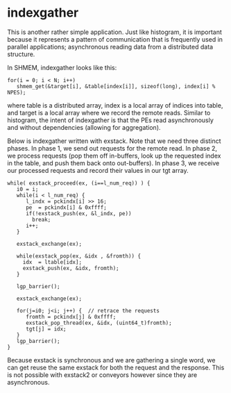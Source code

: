 # indexgather

This is another rather simple application. Just like histogram, it is
important because it represents a pattern of communication that is
frequently used in parallel applications; asynchronous reading data 
from a distributed data structure.

In SHMEM, indexgather looks like this:

    for(i = 0; i < N; i++)
       shmem_get(&target[i], &table[index[i]], sizeof(long), index[i] % NPES);

where table is a distributed array, index is a local array of indices into table, 
and target is a local array where we record the remote reads. 
Similar to histogram, the intent of indexgather is 
that the PEs read asynchronously and without dependencies (allowing for aggregation).

Below is indexgather written with exstack. 
Note that we need three distinct phases. 
In phase 1, we send out requests for the remote read. 
In phase 2, we process requests (pop them off in-buffers, 
 look up the requested index in the table, and push them back onto out-buffers). 
In phase 3, we receive our processed requests and record their values in our tgt array.

    while( exstack_proceed(ex, (i==l_num_req)) ) {
       i0 = i;  
       while(i < l_num_req) {
          l_indx = pckindx[i] >> 16;
          pe  = pckindx[i] & 0xffff;
          if(!exstack_push(ex, &l_indx, pe)) 
            break; 
          i++;
       }   

       exstack_exchange(ex);
    
       while(exstack_pop(ex, &idx , &fromth)) {
         idx  = ltable[idx];
         exstack_push(ex, &idx, fromth);
       }
       
       lgp_barrier();
       
       exstack_exchange(ex);
  
       for(j=i0; j<i; j++) {  // retrace the requests
          fromth = pckindx[j] & 0xffff;
          exstack_pop_thread(ex, &idx, (uint64_t)fromth);
          tgt[j] = idx;
       }
       lgp_barrier();
    }

Because exstack is synchronous and we are gathering a single word, 
we can get reuse the same exstack for both the request and the response.
This is not possible with exstack2 or conveyors however since they are asynchronous.

